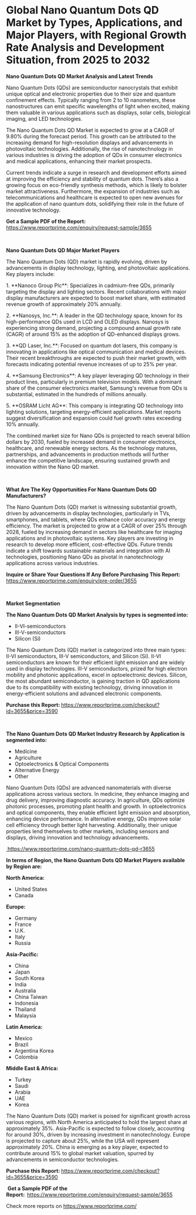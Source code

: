 <p><h1>Global Nano Quantum Dots QD Market by Types, Applications, and Major Players, with Regional Growth Rate Analysis and Development Situation, from 2025 to 2032</h1></p><p><strong>Nano Quantum Dots QD Market Analysis and Latest Trends</strong></p>
<p><p>Nano Quantum Dots (QDs) are semiconductor nanocrystals that exhibit unique optical and electronic properties due to their size and quantum confinement effects. Typically ranging from 2 to 10 nanometers, these nanostructures can emit specific wavelengths of light when excited, making them valuable in various applications such as displays, solar cells, biological imaging, and LED technologies.</p><p>The Nano Quantum Dots QD Market is expected to grow at a CAGR of 9.80% during the forecast period. This growth can be attributed to the increasing demand for high-resolution displays and advancements in photovoltaic technologies. Additionally, the rise of nanotechnology in various industries is driving the adoption of QDs in consumer electronics and medical applications, enhancing their market prospects.</p><p>Current trends indicate a surge in research and development efforts aimed at improving the efficiency and stability of quantum dots. There’s also a growing focus on eco-friendly synthesis methods, which is likely to bolster market attractiveness. Furthermore, the expansion of industries such as telecommunications and healthcare is expected to open new avenues for the application of nano quantum dots, solidifying their role in the future of innovative technology.</p></p>
<p><strong>Get a Sample PDF of the Report:&nbsp;</strong> <a href="https://www.reportprime.com/enquiry/request-sample/3655?utm_campaign=3531&utm_medium=2&utm_source=Github&utm_content=ia&utm_term=18032025&utm_id=nano-quantum-dots-qd">https://www.reportprime.com/enquiry/request-sample/3655</a></p>
<p>&nbsp;</p>
<p><strong>Nano Quantum Dots QD Major Market Players</strong></p>
<p><p>The Nano Quantum Dots (QD) market is rapidly evolving, driven by advancements in display technology, lighting, and photovoltaic applications. Key players include:</p><p>1. **Nanoco Group Plc**: Specializes in cadmium-free QDs, primarily targeting the display and lighting sectors. Recent collaborations with major display manufacturers are expected to boost market share, with estimated revenue growth of approximately 20% annually.</p><p>2. **Nanosys, Inc.**: A leader in the QD technology space, known for its high-performance QDs used in LCD and OLED displays. Nanosys is experiencing strong demand, projecting a compound annual growth rate (CAGR) of around 15% as the adoption of QD-enhanced displays grows.</p><p>3. **QD Laser, Inc.**: Focused on quantum dot lasers, this company is innovating in applications like optical communication and medical devices. Their recent breakthroughs are expected to push their market growth, with forecasts indicating potential revenue increases of up to 25% per year.</p><p>4. **Samsung Electronics**: A key player leveraging QD technology in their product lines, particularly in premium television models. With a dominant share of the consumer electronics market, Samsung's revenue from QDs is substantial, estimated in the hundreds of millions annually.</p><p>5. **OSRAM Licht AG**: This company is integrating QD technology into lighting solutions, targeting energy-efficient applications. Market reports suggest diversification and expansion could fuel growth rates exceeding 10% annually.</p><p>The combined market size for Nano QDs is projected to reach several billion dollars by 2030, fueled by increased demand in consumer electronics, healthcare, and renewable energy sectors. As the technology matures, partnerships, and advancements in production methods will further enhance the competitive landscape, ensuring sustained growth and innovation within the Nano QD market.</p></p>
<p>&nbsp;</p>
<p><strong>What Are The Key Opportunities For Nano Quantum Dots QD Manufacturers?</strong></p>
<p><p>The Nano Quantum Dots (QD) market is witnessing substantial growth, driven by advancements in display technologies, particularly in TVs, smartphones, and tablets, where QDs enhance color accuracy and energy efficiency. The market is projected to grow at a CAGR of over 25% through 2028, fueled by increasing demand in sectors like healthcare for imaging applications and in photovoltaic systems. Key players are investing in research to develop more efficient, cost-effective QDs. Future trends indicate a shift towards sustainable materials and integration with AI technologies, positioning Nano QDs as pivotal in nanotechnology applications across various industries.</p></p>
<p><strong>Inquire or Share Your Questions If Any Before Purchasing This Report:</strong> <a href="https://www.reportprime.com/enquiry/pre-order/3655?utm_campaign=3531&utm_medium=2&utm_source=Github&utm_content=ia&utm_term=18032025&utm_id=nano-quantum-dots-qd">https://www.reportprime.com/enquiry/pre-order/3655</a></p>
<p>&nbsp;</p>
<p><strong>Market Segmentation</strong></p>
<p><strong>The Nano Quantum Dots QD Market Analysis by types is segmented into:</strong></p>
<p><ul><li>II-VI-semiconductors</li><li>III-V-semiconductors</li><li>Silicon (Si)</li></ul></p>
<p><p>The Nano Quantum Dots (QD) market is categorized into three main types: II-VI semiconductors, III-V semiconductors, and Silicon (Si). II-VI semiconductors are known for their efficient light emission and are widely used in display technologies. III-V semiconductors, prized for high electron mobility and photonic applications, excel in optoelectronic devices. Silicon, the most abundant semiconductor, is gaining traction in QD applications due to its compatibility with existing technology, driving innovation in energy-efficient solutions and advanced electronic components.</p></p>
<p><strong>Purchase this Report:&nbsp;</strong><a href="https://www.reportprime.com/checkout?id=3655&price=3590&utm_campaign=3531&utm_medium=2&utm_source=Github&utm_content=ia&utm_term=18032025&utm_id=nano-quantum-dots-qd">https://www.reportprime.com/checkout?id=3655&price=3590</a></p>
<p>&nbsp;</p>
<p><strong>The Nano Quantum Dots QD Market Industry Research by Application is segmented into:</strong></p>
<p><ul><li>Medicine</li><li>Agriculture</li><li>Optoelectronics & Optical Components</li><li>Alternative Energy</li><li>Other</li></ul></p>
<p><p>Nano Quantum Dots (QDs) are advanced nanomaterials with diverse applications across various sectors. In medicine, they enhance imaging and drug delivery, improving diagnostic accuracy. In agriculture, QDs optimize photonic processes, promoting plant health and growth. In optoelectronics and optical components, they enable efficient light emission and absorption, enhancing device performance. In alternative energy, QDs improve solar cell efficiency through better light harvesting. Additionally, their unique properties lend themselves to other markets, including sensors and displays, driving innovation and technology advancements.</p></p>
<p><a href="https://www.reportprime.com/nano-quantum-dots-qd-r3655?utm_campaign=3531&utm_medium=2&utm_source=Github&utm_content=ia&utm_term=18032025&utm_id=nano-quantum-dots-qd">&nbsp;https://www.reportprime.com/nano-quantum-dots-qd-r3655</a></p>
<p><strong>In terms of Region, the Nano Quantum Dots QD Market Players available by Region are:</strong></p>
<p>
    <p> <strong> North America: </strong>
        <ul>
            <li>United States</li>
            <li>Canada</li>
        </ul>
        </p> 
    <p> <strong> Europe: </strong>
        <ul>
            <li>Germany</li>
            <li>France</li>
            <li>U.K.</li>
            <li>Italy</li>
            <li>Russia</li>
        </ul>
        </p> 
    <p> <strong> Asia-Pacific: </strong>
        <ul>
            <li>China</li>
            <li>Japan</li>
            <li>South Korea</li>
            <li>India</li>
            <li>Australia</li>
            <li>China Taiwan</li>
            <li>Indonesia</li>
            <li>Thailand</li>
            <li>Malaysia</li>
        </ul>
        </p> 
    <p> <strong> Latin America: </strong>
        <ul>
            <li>Mexico</li>
            <li>Brazil</li>
            <li>Argentina Korea</li>
            <li>Colombia</li>
        </ul>
        </p> 
    <p> <strong> Middle East & Africa: </strong>
        <ul>
            <li>Turkey</li>
            <li>Saudi</li>
            <li>Arabia</li>
            <li>UAE</li>
            <li>Korea</li>
        </ul>
    </p>
    </p>
<p><p>The Nano Quantum Dots (QD) market is poised for significant growth across various regions, with North America anticipated to hold the largest share at approximately 35%. Asia-Pacific is expected to follow closely, accounting for around 30%, driven by increasing investment in nanotechnology. Europe is projected to capture about 25%, while the USA will represent approximately 20%. China is emerging as a key player, expected to contribute around 15% to global market valuation, spurred by advancements in semiconductor technologies.</p></p>
<p><strong>Purchase this Report: </strong><a href="https://www.reportprime.com/checkout?id=3655&price=3590&utm_campaign=3531&utm_medium=2&utm_source=Github&utm_content=ia&utm_term=18032025&utm_id=nano-quantum-dots-qd">https://www.reportprime.com/checkout?id=3655&price=3590</a></p>
<p>&nbsp;<strong>Get a Sample PDF of the Report:&nbsp;&nbsp;</strong><a href="https://www.reportprime.com/enquiry/request-sample/3655?utm_campaign=3531&utm_medium=2&utm_source=Github&utm_content=ia&utm_term=18032025&utm_id=nano-quantum-dots-qd">https://www.reportprime.com/enquiry/request-sample/3655</a></p>
<p><strong></strong></p>
<p>Check more reports on <a href="https://www.reportprime.com/?utm_campaign=3531&utm_medium=2&utm_source=Github&utm_content=ia&utm_term=18032025&utm_id=nano-quantum-dots-qd">https://www.reportprime.com/</a></p>